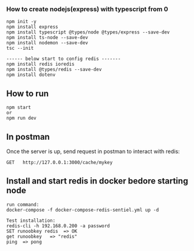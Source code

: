 ### How to create nodejs(express) with typescript from 0

```
npm init -y
npm install express
npm install typescript @types/node @types/express --save-dev
npm install ts-node --save-dev
npm install nodemon --save-dev
tsc --init

------ below start to config redis -------
npm install redis ioredis
npm install @types/redis --save-dev
npm install dotenv
```

## How to run

```
npm start
or
npm run dev
```

## In postman

Once the server is up, send request in postman to interact with redis:

```
GET   http://127.0.0.1:3000/cache/mykey

```

## Install and start redis in docker bedore starting node

```
run command:
docker-compose -f docker-compose-redis-sentiel.yml up -d

Test installation:
redis-cli -h 192.168.0.200 -a password
SET runoobkey redis  => OK
get runoobkey   => "redis"
ping  => pong
```
